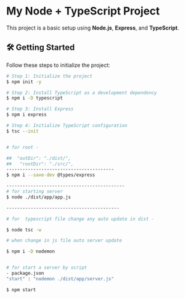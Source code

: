 # My Node + TypeScript Project

This project is a basic setup using **Node.js**, **Express**, and **TypeScript**.

## 🛠️ Getting Started

Follow these steps to initialize the project:

```bash
# Step 1: Initialize the project
$ npm init -y

# Step 2: Install TypeScript as a development dependency
$ npm i -D typescript

# Step 3: Install Express
$ npm i express

# Step 4: Initialize TypeScript configuration
$ tsc --init


# for root - 

##  "outDir": "./dist/",
##   "rootDir": "./src/",
----------------------------------------
$ npm i --save-dev @types/express

--------------------------------------------
# for starting server
$ node ./dist/app/app.js

------------------------------------------

# for  typescript file change any auto update in dist -

$ node tsc -w

# when change in js file auto server update

$ npm i -D nodemon


# for start a server by script 
- package.json 
"start" : "nodemon ./dist/app/server.js"

$ npm start